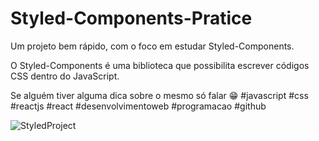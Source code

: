 # Styled-Components-Pratice

Um projeto bem rápido, com o foco em estudar Styled-Components.

O Styled-Components é uma biblioteca que possibilita escrever códigos CSS dentro do JavaScript.

Se alguém tiver alguma dica sobre o mesmo só falar 😁 #javascript #css #reactjs #react #desenvolvimentoweb #programacao #github

![StyledProject](https://user-images.githubusercontent.com/109868999/206881748-34b15670-ff64-4172-8ace-56c84a0d7ab2.PNG)
